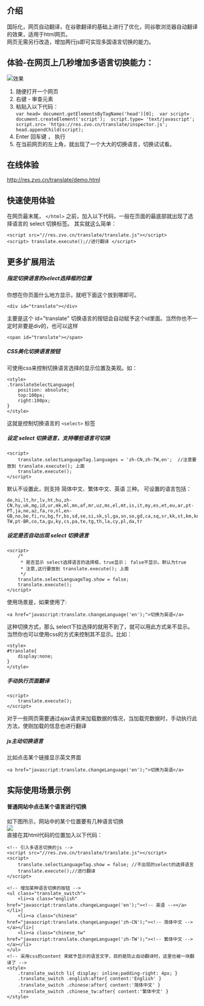 
## 介绍
国际化，网页自动翻译，在谷歌翻译的基础上进行了优化，同谷歌浏览器自动翻译的效果，适用于html网页。  
网页无需另行改造，增加两行js即可实现多国语言切换的能力。  

## 体验-在网页上几秒增加多语言切换能力：
![效果](http://cdn.weiunity.com/site/341/news/9a7228aaae28475996da9026b93356c8.gif "")

1. 随便打开一个网页
2. 右键 - 审查元素
3. 粘贴入以下代码：	  
	```` var head= document.getElementsByTagName('head')[0];  var script= document.createElement('script');  script.type= 'text/javascript';  script.src= 'https://res.zvo.cn/translate/inspector.js';  head.appendChild(script);  ````
4. Enter 回车键 ， 执行
5. 在当前网页的左上角，就出现了一个大大的切换语言，切换试试看。

## 在线体验
http://res.zvo.cn/translate/demo.html

## 快速使用体验
在网页最末尾， ````</html>```` 之前，加入以下代码，一般在页面的最底部就出现了选择语言的 select 切换标签。 其实就这么简单：

````
<script src="//res.zvo.cn/translate/translate.js"></script>
<script> translate.execute();//进行翻译 </script>
````

## 更多扩展用法

##### 指定切换语言的select选择框的位置
你想在你页面什么地方显示，就吧下面这个放到哪即可。
````
<div id="translate"></div>
````

主要是这个 id="translate" 切换语言的按钮会自动赋予这个id里面。当然你也不一定时非要是div的，也可以这样

````
<span id="translate"></span>
````

##### CSS美化切换语言按钮
可使用css来控制切换语言选择的显示位置及美观。如：

````
<style>
.translateSelectLanguage{
	position: absolute;
	top:100px;
	right:100px;
}
</style>
````
这就是控制切换语言的 ``<select>`` 标签

##### 设定 select 切换语言，支持哪些语言可切换

````
<script>
	translate.selectLanguageTag.languages = 'zh-CN,zh-TW,en';  //注意要放到 translate.execute(); 上面
	translate.execute();
</script>
````


默认不设置此，则支持 简体中文、繁体中文、英语 三种。
可设置的语言包括：

````
de,hi,lt,hr,lv,ht,hu,zh-CN,hy,uk,mg,id,ur,mk,ml,mn,af,mr,uz,ms,el,mt,is,it,my,es,et,eu,ar,pt-PT,ja,ne,az,fa,ro,nl,en-GB,no,be,fi,ru,bg,fr,bs,sd,se,si,sk,sl,ga,sn,so,gd,ca,sq,sr,kk,st,km,kn,sv,ko,sw,gl,zh-TW,pt-BR,co,ta,gu,ky,cs,pa,te,tg,th,la,cy,pl,da,tr
````

##### 设定是否自动出现 select 切换语言

````
<script>
	/*
	 * 是否显示 select选择语言的选择框，true显示； false不显示。默认为true
	 * 注意,这行要放到 translate.execute(); 上面
	 */
	translate.selectLanguageTag.show = false;
	translate.execute();
</script>
````

使用场景是，如果使用了:  

````
<a href="javascript:translate.changeLanguage('en');">切换为英语</a>
````

这种切换方式，那么 select下拉选择的就用不到了，就可以用此方式来不显示。  
当然你也可以使用css的方式来控制其不显示。比如：   

````
<style>
#translate{
	display:none;
}
</style>
````


##### 手动执行页面翻译


````
<script>
	translate.execute();
</script>
````
对于一些网页需要通过ajax请求来加载数据的情况，当加载完数据时，手动执行此方法，使刚加载的信息也进行翻译

##### js主动切换语言
比如点击某个链接显示英文界面

````
<a href="javascript:translate.changeLanguage('en');">切换为英语</a>
````

## 实际使用场景示例
#### 普通网站中点击某个语言进行切换
如下图所示，网站中的某个位置要有几种语言切换  
![](http://cdn.weiunity.com/site/341/news/43b838ea6ad041898037eaaaf5802776.png)  
直接在其html代码的位置加入以下代码：  

````
<!-- 引入多语言切换的js -->
<script src="//res.zvo.cn/translate/translate.js"></script>
<script>
	translate.selectLanguageTag.show = false; //不出现的select的选择语言
	translate.execute();//进行翻译
</script>

<!-- 增加某种语言切换的按钮 -->
<ul class="translate_switch">
	<li><a class="english" href="javascript:translate.changeLanguage('en');"><!-- 英语 --></a></li>|
	<li><a class="chinese" href="javascript:translate.changeLanguage('zh-CN');"><!-- 简体中文 --></a></li>|
	<li><a class="chinese_tw" href="javascript:translate.changeLanguage('zh-TW');"><!-- 繁体中文 --></a></li>
</ul>
<!-- 采用css的content 来赋予显示的语言文字，目的是防止自动翻译时，这里也被一块翻译了 -->
<style>
	.translate_switch li{ display: inline;padding-right: 4px; }
	.translate_switch .english:after{ content:'English' }
	.translate_switch .chinese:after{ content:'简体中文' }
	.translate_switch .chinese_tw:after{ content:'繁体中文' }
</style>
````

